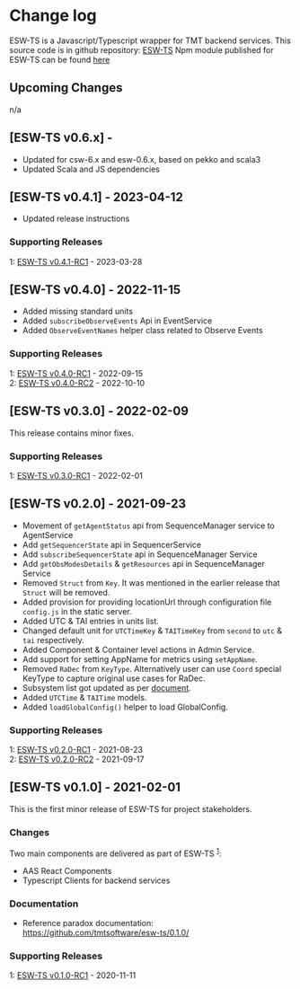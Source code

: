 # Change log

ESW-TS is a Javascript/Typescript wrapper for TMT backend services.
This source code is in github repository: [ESW-TS](https://github.com/tmtsoftware/esw-ts)
Npm module published for ESW-TS can be found [here](https://www.npmjs.com/package/@tmtsoftware/esw-ts)


## Upcoming Changes
n/a

## [ESW-TS v0.6.x] -

* Updated for csw-6.x and esw-0.6.x, based on pekko and scala3
* Updated Scala and JS dependencies

## [ESW-TS v0.4.1] - 2023-04-12

* Updated release instructions

### Supporting Releases

<a name="0-4-1-1"></a>1: [ESW-TS v0.4.1-RC1](https://github.com/tmtsoftware/esw-ts/releases/tag/v0.4.1-RC1) - 2023-03-28<br>

## [ESW-TS v0.4.0] - 2022-11-15

* Added missing standard units
* Added `subscribeObserveEvents` Api in EventService
* Added `ObserveEventNames` helper class related to Observe Events

### Supporting Releases

<a name="0-4-0-1"></a>1: [ESW-TS v0.4.0-RC1](https://github.com/tmtsoftware/esw-ts/releases/tag/v0.4.0-RC1) - 2022-09-15<br>
<a name="0-4-0-2"></a>2: [ESW-TS v0.4.0-RC2](https://github.com/tmtsoftware/esw-ts/releases/tag/v0.4.0-RC2) - 2022-10-10<br>

## [ESW-TS v0.3.0] - 2022-02-09

This release contains minor fixes.

### Supporting Releases

<a name="0-3-0-1"></a>1: [ESW-TS v0.3.0-RC1](https://github.com/tmtsoftware/esw-ts/releases/tag/v0.3.0-RC1) - 2022-02-01<br>

## [ESW-TS v0.2.0] - 2021-09-23

* Movement of `getAgentStatus` api from SequenceManager service to AgentService
* Add `getSequencerState` api in SequencerService
* Add `subscribeSequencerState` api in SequenceManager Service
* Add `getObsModesDetails` & `getResources` api in SequenceManager Service
* Removed `Struct` from `Key`. It was mentioned in the earlier release that `Struct` will be removed.
* Added provision for providing locationUrl through configuration file `config.js` in the static server.
* Added UTC & TAI entries in units list.
* Changed default unit for `UTCTimeKey` & `TAITimeKey` from `second` to `utc` & `tai` respectively.
* Added Component & Container level actions in Admin Service.
* Add support for setting AppName for metrics using `setAppName`.
* Removed `RaDec` from `KeyType`. Alternatively user can use `Coord` special KeyType to capture original use cases for RaDec.
* Subsystem list got updated as per [document](https://docushare.tmt.org/docushare/dsweb/Services/Document-4780).
* Added `UTCTime` & `TAITime` models.
* Added `loadGlobalConfig()` helper to load GlobalConfig.

### Supporting Releases

<a name="0-2-0-1"></a>1: [ESW-TS v0.2.0-RC1](https://github.com/tmtsoftware/esw-ts/releases/tag/v0.2.0-RC1) - 2021-08-23<br>
<a name="0-2-0-2"></a>2: [ESW-TS v0.2.0-RC2](https://github.com/tmtsoftware/esw-ts/releases/tag/v0.2.0-RC2) - 2021-09-17<br>

## [ESW-TS v0.1.0] - 2021-02-01

This is the first minor release of ESW-TS for project stakeholders.

### Changes

Two main components are delivered as part of ESW-TS <sup>[1](#0-1-0-1)</sup>:

* AAS React Components
* Typescript Clients for backend services

### Documentation

* Reference paradox documentation: https://github.com/tmtsoftware/esw-ts/0.1.0/

### Supporting Releases

<a name="0-1-0-1"></a>1: [ESW-TS v0.1.0-RC1](https://github.com/tmtsoftware/esw-ts/releases/tag/v0.1.0-RC1) - 2020-11-11<br>
